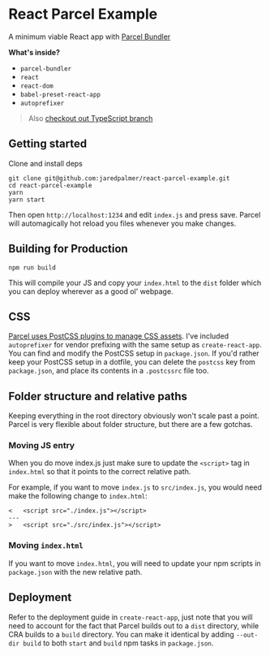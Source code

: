 # React Parcel Example

A minimum viable React app with [Parcel Bundler](https://parceljs.org)

**What's inside?**

* `parcel-bundler`
* `react`
* `react-dom`
* `babel-preset-react-app`
* `autoprefixer`

> Also [checkout out TypeScript branch](https://github.com/jaredpalmer/react-parcel-example/tree/typescript)

## Getting started

Clone and install deps

```
git clone git@github.com:jaredpalmer/react-parcel-example.git
cd react-parcel-example
yarn
yarn start
```

Then open `http://localhost:1234` and edit `index.js` and press save. Parcel
will automagically hot reload you files whenever you make changes.

## Building for Production

```
npm run build
```

This will compile your JS and copy your `index.html` to the `dist` folder which
you can deploy wherever as a good ol' webpage.

## CSS

[Parcel uses PostCSS plugins to manage CSS assets](https://parceljs.org/transforms.html#postcss).
I've included `autoprefixer` for vendor prefixing with the same setup as
`create-react-app`. You can find and modify the PostCSS setup in `package.json`.
If you'd rather keep your PostCSS setup in a dotfile, you can delete the
`postcss` key from `package.json`, and place its contents in a `.postcssrc` file
too.

## Folder structure and relative paths

Keeping everything in the root directory obviously won't scale past a point.
Parcel is very flexible about folder structure, but there are a few gotchas.

### Moving JS entry

When you do move index.js just make sure to update the `<script>` tag in
`index.html` so that it points to the correct relative path.

For example, if you want to move `index.js` to `src/index.js`, you would need
make the following change to `index.html`:

```
<   <script src="./index.js"></script>
---
>   <script src="./src/index.js"></script>
```

### Moving `index.html`

If you want to move `index.html`, you will need to update your npm scripts in
`package.json` with the new relative path.

## Deployment

Refer to the deployment guide in `create-react-app`, just note that you will
need to account for the fact that Parcel builds out to a `dist` directory, while
CRA builds to a `build` directory. You can make it identical by adding
`--out-dir build` to both `start` and `build` npm tasks in `package.json`.
